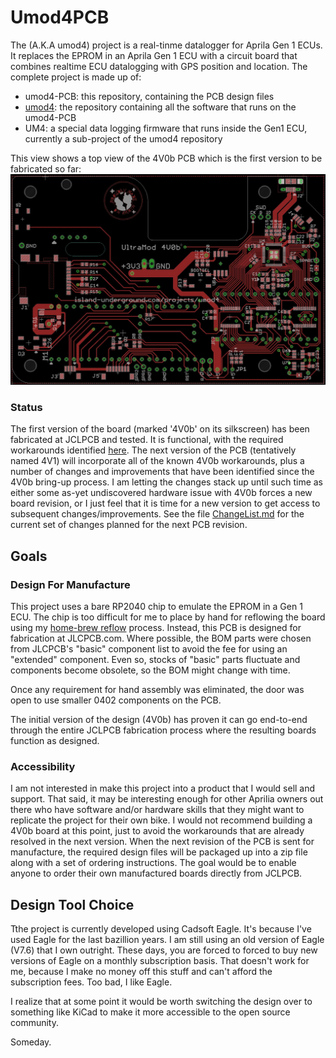 # Umod4PCB

The  (A.K.A umod4) project is a real-tinme datalogger for Aprila Gen 1 ECUs. It replaces the EPROM in an Aprila Gen 1 ECU with a circuit board that combines realtime ECU datalogging with GPS position and location. The complete project is made up of:

* umod4-PCB: this repository, containing the PCB design files
* [umod4](https://github.com/mookiedog/umod4): the repository containing all the software that runs on the umod4-PCB
* UM4: a special data logging firmware that runs inside the Gen1 ECU, currently a sub-project of the umod4 repository


This view shows a top view of the 4V0b PCB which is the first version to be fabricated so far:
![Ultramod 4V0b PCB layout](images/pcb_image_4V0b.jpg)

### Status

The first version of the board (marked '4V0b' on its silkscreen) has been fabricated at JCLPCB and tested.
It is functional, with the required workarounds identified [here](ChangeList.md/#v40b-resolved-problems).
The next version of the PCB (tentatively named 4V1) will incorporate
all of the known 4V0b workarounds, plus a number of changes and improvements that have been identified since the 4V0b bring-up process.
I am letting the changes stack up until such time as either some as-yet undiscovered hardware issue with 4V0b forces a new board revision, or I just feel that it is time for a new version to get access to subsequent changes/improvements.
See the file [ChangeList.md](ChangeList.md) for the current set of changes planned for the next PCB revision.

## Goals

### Design For Manufacture

This project uses a bare RP2040 chip to emulate the EPROM in a Gen 1 ECU. The chip is too difficult for me to place by hand for reflowing the board using my [home-brew reflow](https://github.com/mookiedog/Reflow) process. Instead, this PCB is designed for fabrication at JLCPCB.com. Where possible, the BOM parts were chosen from JLCPCB's "basic" component list to avoid the fee for using an "extended" component. Even so, stocks of "basic" parts fluctuate and components become obsolete, so the BOM might change with time.

Once any requirement for hand assembly was eliminated, the door was open to use smaller 0402 components on the PCB.

The initial version of the design (4V0b) has proven it can go end-to-end through the entire JCLPCB fabrication process where the resulting boards function as designed.

### Accessibility

I am not interested in make this project into a product that I would sell and support.
That said, it may be interesting enough for other Aprilia owners out there who have software and/or hardware skills that they might want to replicate the project for their own bike.
I would not recommend building a 4V0b board at this point, just to avoid the workarounds that are already resolved in the next version.
When the next revision of the PCB is sent for manufacture, the required design files will be packaged up into a zip file along with a set of ordering instructions.
The goal would be to enable anyone to order their own manufactured boards directly from JCLPCB.

## Design Tool Choice

Tthe project is currently developed using Cadsoft Eagle.  It's because I've used Eagle for the last bazillion years. I am still using an old version of Eagle (V7.6) that I own outright. These days, you are forced to forced to buy new versions of Eagle on a monthly subscription basis. That doesn't work for me, because I make no money off this stuff and can't afford the subscription fees.  Too bad, I like Eagle.

I realize that at some point it would be worth switching the design over to something like KiCad to make it more accessible to the open source community.

Someday.
